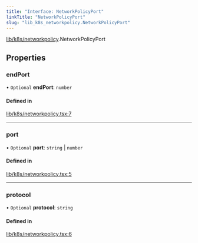 ```yaml
---
title: "Interface: NetworkPolicyPort"
linkTitle: "NetworkPolicyPort"
slug: "lib_k8s_networkpolicy.NetworkPolicyPort"
---
```


[lib/k8s/networkpolicy](../modules/lib_k8s_networkpolicy.md).NetworkPolicyPort

## Properties

### endPort

• `Optional` **endPort**: `number`

#### Defined in

[lib/k8s/networkpolicy.tsx:7](https://github.com/headlamp-k8s/headlamp/blob/b0236780/frontend/src/lib/k8s/networkpolicy.tsx#L7)

___

### port

• `Optional` **port**: `string` \| `number`

#### Defined in

[lib/k8s/networkpolicy.tsx:5](https://github.com/headlamp-k8s/headlamp/blob/b0236780/frontend/src/lib/k8s/networkpolicy.tsx#L5)

___

### protocol

• `Optional` **protocol**: `string`

#### Defined in

[lib/k8s/networkpolicy.tsx:6](https://github.com/headlamp-k8s/headlamp/blob/b0236780/frontend/src/lib/k8s/networkpolicy.tsx#L6)
